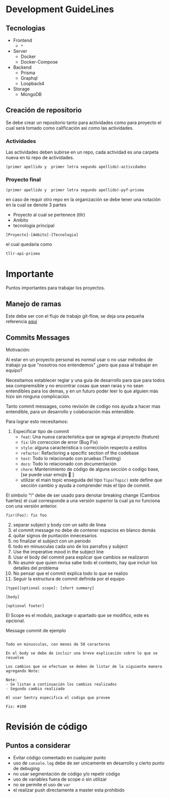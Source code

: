 # Development GuideLines

## Tecnologias
* Frontend
    * `*`
* Server
    * Docker
    * Docker-Compose
* Backend
    * Prisma
    * Graphql
    * Loopback4
* Storage
    * MongoDB

## Creación de repositorio 

Se debe crear un repositorio tanto para actividades como para proyecto el cual será tomado como calificación así como las actividades.

### Actividades
Las actividades deben subirse en un repo, cada actividad es una carpeta nueva en tú repo de actividades.

`(primer apellido y  primer letra segundo apellido)-actividades`

### Proyecto final

```
(primer apellido y  primer letra segundo apellido)-pyf-prisma
```

en caso de requir otro repo en la organización se debe tener una notación en la cual se denote 3 partes
* Proyecto al cual se pertenece (tllr)
* Ambito
* tecnologia principal

```
[Proyecto]-[Ambito]-[Tecnologia]
```

el cual quedaria como 

```
tllr-api-prisma
```

# Importante
Puntos importantes para trabajar los proyectos.
## Manejo de ramas

Este debe ser con el flujo de trabajo git-flow, se deja una pequeña referencia [aquí](https://www.atlassian.com/es/git/tutorials/comparing-workflows/gitflow-workflow)

## Commits Messages

Motivación:

Al estar en un proyecto personal es normal usar o no usar métodos de trabajo ya que "nosotros nos entendemos" ¿pero que pasa al trabajar en equipo?

Necesitamos establecer reglar y una guia de desarrollo para que para todos sea compremsible y no encontrar cosas que sean raras y no sean entendibles para los demas, y en un futuro poder leer lo que alguien más hizo sin ninguna complicación.

Tanto commit messages, como revisión de codigo nos ayuda a hacer mas entendible, para un desarrollo y colaboración más entendible.

Para lograr esto necesitamos:

1. Especificar tipo de commit
    * `feat`: Una nueva caracteristica que se agrega al proyecto (feature)
    * `fix`: Un correccion de error (Bug Fix)
    * `style`: alguna caracteristica o correccioón respecto a estilos
    * `refactor`: Refactoring a specific section of the codebase
    * `test`: Todo lo relacionado con pruebas (Testing)
    * `docs`: Todo lo relacionado con documentación
    * `chore`: Mantenimiento de código de alguna sección o codigo base, [se puede usar emojis 😬 ]
    * utilizar el main topic enseguida del tipo `Tipo(Topic)` este define que sección cambio y ayuda a comprender más el tipo de commit.


El simbolo "!" debe de ser usado para denotar breaking change (Cambios fuertes) el cual corresponde a una versión superior la cual ya no funciona con una versión anterior.
```
fix!(Foo): fix foo
```

2. separar subject y body con un salto de linea
3. el commit message no debe de contener espacios en blanco demás
4. quitar signos de puntación innecesarios
5. no finalizar el subject con un periodo
6. todo en minusculas cada uno de los parrafos y subject
7. Use the imperative mood in the subject line
8. Usar el body del commit para explicar que cambios se realizaron
9. No asumir que quien revisa sabe todo el contexto, hay que incluir los detalles del problema
10. No pensar que el commit explica todo lo que se realizo
11. Seguir la estructura de commit definida por el equipo
```
[type][optional scope]: [short summary]

[body]

[optional footer]
```

El Scope es el modulo, package o apartado que se modifico, este es opcional.

Message commit de ejemplo
```text

Todo en minusculas, con menos de 50 caracteres

En el body se debe de incluir una breve explicación sobre lo que se resuelve

Los cambios que se efectuan se deben de listar de la siguiente manera agregando Note:

Note:
- Se listan a continuación los cambios realizados
- Segundo cambio realizado

Al usar Sentry especifica el codigo que provee

Fix: #108
```
# Revisión de código 

## Puntos a considerar
* Evitar código comentado en cualquier punto
* uso de `console.log` debe de ser unicamente en desarrollo y cierto punto de debuging
* no usar segmentación de código y/o repetir código
* uso de variables fuera de scope o sin utilizar
* no se permite el uso de `var`
* el realizar push directamente a master esta prohibido
